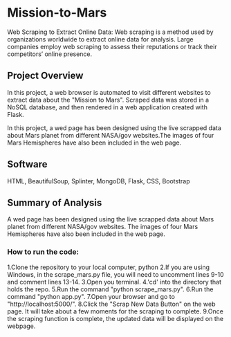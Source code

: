 # Mission-to-Mars
Web Scraping to Extract Online Data:
Web scraping is a method used by organizations worldwide to extract online data for analysis. Large companies employ web scraping 
to assess their reputations or track their competitors’ online presence.

## Project Overview 
In this project, a web browser is automated to visit different websites to extract data about the "Mission to Mars". Scraped data was 
stored in a NoSQL database, and then rendered in a web application created with Flask.

In this project, a wed page has been designed using the live scrapped data about 
Mars planet from different NASA/gov websites.The images of four Mars Hemispheres have
also been included in the web page.

## Software
HTML, BeautifulSoup, Splinter, MongoDB, Flask, CSS, Bootstrap 

## Summary of Analysis
A wed page has been designed using the live scrapped data about Mars planet from different NASA/gov websites.
The images of four Mars Hemispheres have also been included in the web page.

### How to run the code:
1.Clone the repository to your local computer, python
2.If you are using Windows, in the scrape_mars.py file, you will need to uncomment lines 9-10 and comment lines 13-14.
3.Open you terminal.
4.'cd' into the directory that holds the repo.
5.Run the command "python scrape_mars.py".
6.Run the command "python app.py".
7.Open your browser and go to "http://localhost:5000/".
8.Click the "Scrap New Data Button" on the web page. It will take about a few moments for the scraping to complete. 
9.Once the scraping function is complete, the updated data will be displayed on the webpage.